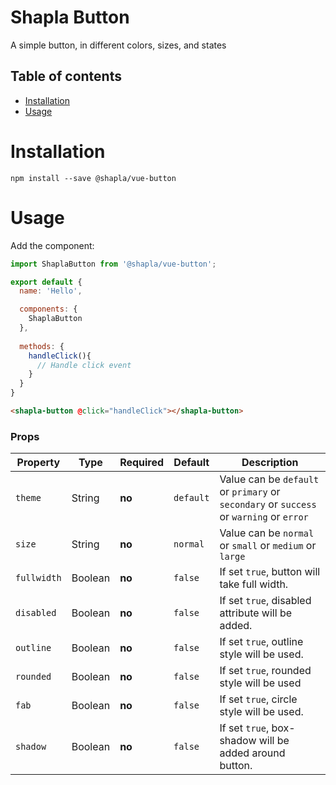 # Shapla Button
A simple button, in different colors, sizes, and states

## Table of contents

- [Installation](#installation)
- [Usage](#usage)

# Installation

```
npm install --save @shapla/vue-button
```

# Usage
Add the component:

```js
import ShaplaButton from '@shapla/vue-button';

export default {
  name: 'Hello',

  components: {
    ShaplaButton
  },
  
  methods: {
    handleClick(){
      // Handle click event
    }
  }
}

```

```html
<shapla-button @click="handleClick"></shapla-button>
```

### Props
| Property      | Type      | Required  | Default   | Description
|---------------|-----------|-----------|-----------|----------------------------------------------------------------------------------------
| `theme`       | String    | **no**    | `default` | Value can be `default` or `primary` or `secondary` or `success` or `warning` or `error`
| `size`        | String    | **no**    | `normal`  | Value can be `normal` or `small` or `medium` or `large`
| `fullwidth`   | Boolean   | **no**    | `false`   | If set `true`, button will take full width.
| `disabled`    | Boolean   | **no**    | `false`   | If set `true`, disabled attribute will be added.
| `outline`     | Boolean   | **no**    | `false`   | If set `true`, outline style will be used.
| `rounded`     | Boolean   | **no**    | `false`   | If set `true`, rounded style will be used
| `fab`         | Boolean   | **no**    | `false`   | If set `true`, circle style will be used.
| `shadow`      | Boolean   | **no**    | `false`   | If set `true`, box-shadow will be added around button.
